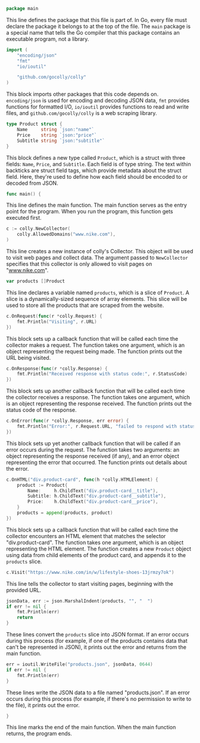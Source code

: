 ```go
package main
```
This line defines the package that this file is part of. In Go, every file must declare the package it belongs to at the top of the file. The `main` package is a special name that tells the Go compiler that this package contains an executable program, not a library.

```go
import (
	"encoding/json"
	"fmt"
	"io/ioutil"

	"github.com/gocolly/colly"
)
```
This block imports other packages that this code depends on. `encoding/json` is used for encoding and decoding JSON data, `fmt` provides functions for formatted I/O, `io/ioutil` provides functions to read and write files, and `github.com/gocolly/colly` is a web scraping library.

```go
type Product struct {
	Name     string `json:"name"`
	Price    string `json:"price"`
	Subtitle string `json:"subtitle"`
}
```
This block defines a new type called `Product`, which is a struct with three fields: `Name`, `Price`, and `Subtitle`. Each field is of type string. The text within backticks are struct field tags, which provide metadata about the struct field. Here, they're used to define how each field should be encoded to or decoded from JSON.

```go
func main() {
```
This line defines the main function. The main function serves as the entry point for the program. When you run the program, this function gets executed first.

```go
c := colly.NewCollector(
	colly.AllowedDomains("www.nike.com"),
)
```
This line creates a new instance of colly's Collector. This object will be used to visit web pages and collect data. The argument passed to `NewCollector` specifies that this collector is only allowed to visit pages on "www.nike.com".

```go
var products []Product
```
This line declares a variable named `products`, which is a slice of `Product`. A slice is a dynamically-sized sequence of array elements. This slice will be used to store all the products that are scraped from the website.

```go
c.OnRequest(func(r *colly.Request) {
	fmt.Println("Visiting", r.URL)
})
```
This block sets up a callback function that will be called each time the collector makes a request. The function takes one argument, which is an object representing the request being made. The function prints out the URL being visited.

```go
c.OnResponse(func(r *colly.Response) {
	fmt.Println("Received response with status code:", r.StatusCode)
})
```
This block sets up another callback function that will be called each time the collector receives a response. The function takes one argument, which is an object representing the response received. The function prints out the status code of the response.

```go
c.OnError(func(r *colly.Response, err error) {
	fmt.Println("Error:", r.Request.URL, "failed to respond with status code", r.StatusCode, "Error:", err)
})
```
This block sets up yet another callback function that will be called if an error occurs during the request. The function takes two arguments: an object representing the response received (if any), and an error object representing the error that occurred. The function prints out details about the error.

```go
c.OnHTML("div.product-card", func(h *colly.HTMLElement) {
	product := Product{
		Name:     h.ChildText("div.product-card__title"),
		Subtitle: h.ChildText("div.product-card__subtitle"),
		Price:    h.ChildText("div.product-card__price"),
	}
	products = append(products, product)
})
```
This block sets up a callback function that will be called each time the collector encounters an HTML element that matches the selector "div.product-card". The function takes one argument, which is an object representing the HTML element. The function creates a new `Product` object using data from child elements of the product card, and appends it to the `products` slice.

```go
c.Visit("https://www.nike.com/in/w/lifestyle-shoes-13jrmzy7ok")
```
This line tells the collector to start visiting pages, beginning with the provided URL.

```go
jsonData, err := json.MarshalIndent(products, "", "  ")
if err != nil {
	fmt.Println(err)
	return
}
```
These lines convert the `products` slice into JSON format. If an error occurs during this process (for example, if one of the products contains data that can't be represented in JSON), it prints out the error and returns from the main function.

```go
err = ioutil.WriteFile("products.json", jsonData, 0644)
if err != nil {
	fmt.Println(err)
}
```
These lines write the JSON data to a file named "products.json". If an error occurs during this process (for example, if there's no permission to write to the file), it prints out the error.

```go
}
```
This line marks the end of the main function. When the main function returns, the program ends.

